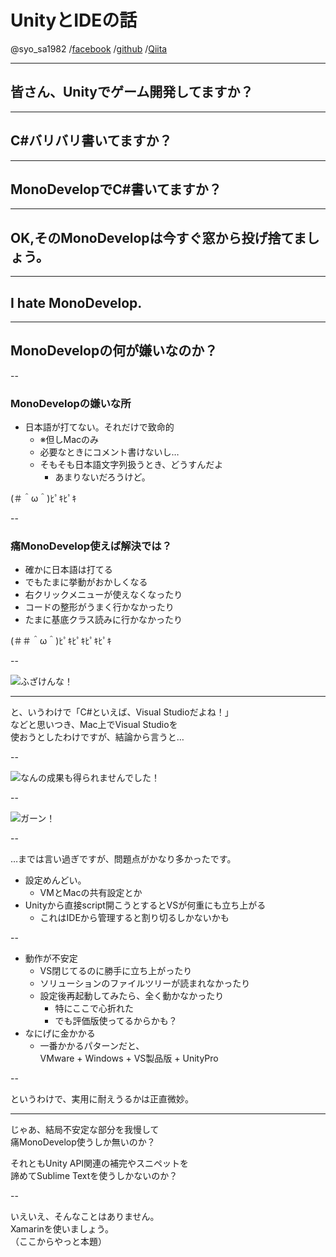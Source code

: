 # UnityとIDEの話

@syo_sa1982
/[facebook](https://www.facebook.com/syousa1982)
/[github](http://syo-sa1982.github.io/)
/[Qiita](http://qiita.com/syo-sa1982)

---

## 皆さん、Unityでゲーム開発してますか？

---

## C#バリバリ書いてますか？

---

## MonoDevelopでC#書いてますか？

---

## OK,そのMonoDevelopは今すぐ窓から投げ捨てましょう。

---

## I hate MonoDevelop.

---

## MonoDevelopの何が嫌いなのか？

--

### MonoDevelopの嫌いな所

* 日本語が打てない。それだけで致命的
	* ※但しMacのみ  
	* 必要なときにコメント書けないし…
	* そもそも日本語文字列扱うとき、どうすんだよ
		* あまりないだろうけど。
  
(＃＾ω＾)ﾋﾟｷﾋﾟｷ

--

### 痛MonoDevelop使えば解決では？

* 確かに日本語は打てる
* でもたまに挙動がおかしくなる
* 右クリックメニューが使えなくなったり
* コードの整形がうまく行かなかったり
* たまに基底クラス読みに行かなかったり  
  
(＃＃＾ω＾)ﾋﾟｷﾋﾟｷﾋﾟｷﾋﾟｷ

--

![ふざけんな！](images/122906186885d.jpg "ふざけんな！")

---

と、いうわけで「C#といえば、Visual Studioだよね！」  
などと思いつき、Mac上でVisual Studioを  
使おうとしたわけですが、結論から言うと…

--

![なんの成果も得られませんでした！](images/0213.jpg "なんの成果も得られませんでした！")

--

![ガーン！](images/image_20130530213455.jpg "ガーン！")

--

…までは言い過ぎですが、問題点がかなり多かったです。

* 設定めんどい。
	* VMとMacの共有設定とか
* Unityから直接script開こうとするとVSが何重にも立ち上がる
	* これはIDEから管理すると割り切るしかないかも

--

* 動作が不安定
	* VS閉じてるのに勝手に立ち上がったり
	* ソリューションのファイルツリーが読まれなかったり
	* 設定後再起動してみたら、全く動かなかったり
		* 特にここで心折れた
		* でも評価版使ってるからかも？
* なにげに金かかる
	* 一番かかるパターンだと、  
	VMware + Windows + VS製品版 + UnityPro

--

というわけで、実用に耐えうるかは正直微妙。

---

じゃあ、結局不安定な部分を我慢して  
痛MonoDevelop使うしか無いのか？  

それともUnity API関連の補完やスニペットを  
諦めてSublime Textを使うしかないのか？

-- 

いえいえ、そんなことはありません。  
Xamarinを使いましょう。  
（ここからやっと本題）
